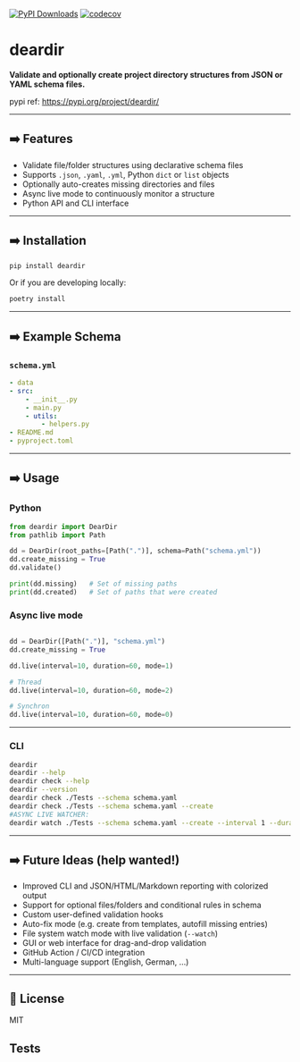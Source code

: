 [![PyPI Downloads](https://static.pepy.tech/badge/deardir)](https://pepy.tech/projects/deardir)
[![codecov](https://codecov.io/gh/deardir/deardir/branch/main/graph/badge.svg)](https://codecov.io/gh/deardir/deardir)

# deardir

**Validate and optionally create project directory structures from JSON or YAML schema files.**

pypi ref: https://pypi.org/project/deardir/

---

## ➡️ Features

- Validate file/folder structures using declarative schema files
- Supports `.json`, `.yaml`, `.yml`, Python `dict` or `list` objects
- Optionally auto-creates missing directories and files
- Async live mode to continuously monitor a structure
- Python API and CLI interface

---

## ➡️ Installation

```bash
pip install deardir
```

Or if you are developing locally:

```bash
poetry install
```

---

## ➡️ Example Schema

### `schema.yml`

```yaml
- data
- src:
    - __init__.py
    - main.py
    - utils:
        - helpers.py
- README.md
- pyproject.toml
```

---

## ➡️ Usage

### Python

```python
from deardir import DearDir
from pathlib import Path

dd = DearDir(root_paths=[Path(".")], schema=Path("schema.yml"))
dd.create_missing = True
dd.validate()

print(dd.missing)   # Set of missing paths
print(dd.created)   # Set of paths that were created
```

### Async live mode

```python

dd = DearDir([Path(".")], "schema.yml")
dd.create_missing = True

dd.live(interval=10, duration=60, mode=1)

# Thread
dd.live(interval=10, duration=60, mode=2)

# Synchron
dd.live(interval=10, duration=60, mode=0)

```

---

### CLI

```bash
deardir
deardir --help
deardir check --help
deardir --version
deardir check ./Tests --schema schema.yaml 
deardir check ./Tests --schema schema.yaml --create
#ASYNC LIVE WATCHER:
deardir watch ./Tests --schema schema.yaml --create --interval 1 --duration 10
```

---

## ➡️ Future Ideas (help wanted!)

- Improved CLI and JSON/HTML/Markdown reporting with colorized output  
- Support for optional files/folders and conditional rules in schema  
- Custom user-defined validation hooks  
- Auto-fix mode (e.g. create from templates, autofill missing entries)  
- File system watch mode with live validation (`--watch`)  
- GUI or web interface for drag-and-drop validation  
- GitHub Action / CI/CD integration  
- Multi-language support (English, German, ...)

---

## 📄 License

MIT

## Tests
